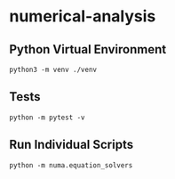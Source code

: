 # numerical-analysis

## Python Virtual Environment

```
python3 -m venv ./venv
```

## Tests

```
python -m pytest -v
```

## Run Individual Scripts

```
python -m numa.equation_solvers
```
